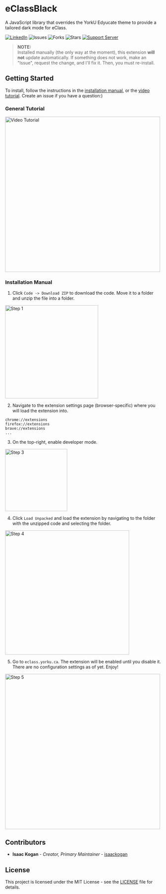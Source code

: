 eClassBlack
==================
A JavaScript library that overrides the YorkU Edyucate theme to provide a tailored dark mode for eClass.

[![LinkedIn](https://img.shields.io/badge/LinkedIn-0077B5?style=for-the-badge&logo=linkedin&logoColor=white&style=flat-square)](https://www.linkedin.com/in/isaac-kogan-5a45b9193/ )
![Issues](https://img.shields.io/github/issues/isaackogan/YorkUDarkMode)
![Forks](https://img.shields.io/github/forks/isaackogan/YorkUDarkMode)
![Stars](https://img.shields.io/github/stars/isaackogan/YorkUDarkMode)
[![Support Server](https://img.shields.io/discord/977648006063091742.svg?color=7289da&logo=discord&style=flat-square)](https://discord.gg/e2XwPNTBBr)

<!-- [![Downloads](https://pepy.tech/badge/tiktoklive)](https://pepy.tech/project/tiktoklive) -->

> **NOTE:**<br>Installed manually (the only way at the moment), this extension **will not** update automatically. If something does not work, make an "Issue", request the change, and I'll fix it. Then, you must re-install.

## Getting Started

To install, follow the instructions in the [installation manual](#installation-manual), or the [video tutorial](#general-tutorial). Create an issue if you have a question:)

### General Tutorial

<img width=500 alt="Video Tutorial" src="https://i.imgur.com/ZmFumU3.jpg" />

### Installation Manual

1. Click `Code -> Download ZIP` to download the code. Move it to a folder and unzip the file into a folder. 

<img alt="Step 1" src='https://i.imgur.com/79ggzeL.png' width=300/>

2. Navigate to the extension settings page (browser-specific) where you will load the extension into.


```
chrome://extensions
firefox://extensions
brave://extensions
...
```

3. On the top-right, enable developer mode.

<img alt="Step 3" width=200 src="https://i.imgur.com/1H7jTSg.png"/>

4. Click `Load Unpacked` and load the extension by navigating to the folder with the unzipped code and selecting the folder.

<img alt="Step 4" width=400 src='https://i.imgur.com/NBTkaBe.png' />

5. Go to `eclass.yorku.ca`. The extension will be enabled until you disable it. There are no configuration settings as of yet. Enjoy!

<img alt="Step 5" width=500 src='https://i.imgur.com/rirWfxs.png' />

## Contributors

* **Isaac Kogan** - *Creator, Primary Maintainer* - [isaackogan](https://github.com/isaackogan)

## License

This project is licensed under the MIT License - see the [LICENSE](LICENSE) file for details.
